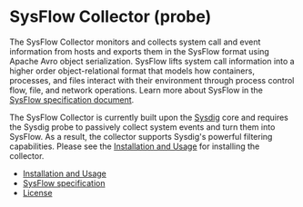 # SysFlow Collector (probe)

The SysFlow Collector monitors and collects system call and event information from hosts
and exports them in the SysFlow format using Apache Avro object serialization.  SysFlow lifts
system call information into a higher order object-relational format that models how containers,
processes, and files interact with their environment through process control flow, file, and network
operations. Learn more about SysFlow in the [SysFlow specification document](SPEC.md).

The SysFlow Collector is currently built upon the [Sysdig](https://github.com/draios/sysdig) core and 
requires the Sysdig probe to passively collect system events and turn them into SysFlow. As a result, 
the collector supports Sysdig's powerful filtering capabilities. Please see the [Installation and Usage](BUILD.md) for installing the collector.

* [Installation and Usage](BUILD.md)
* [SysFlow specification](SPEC.md)
* [License](LICENSE.md)

